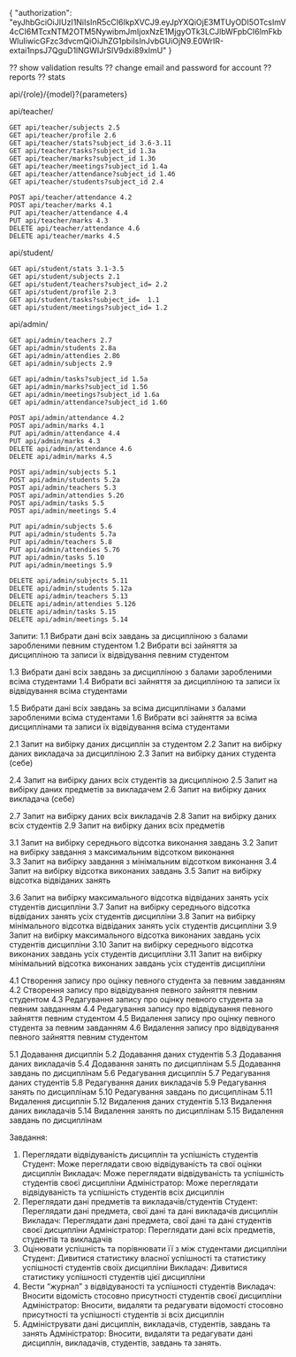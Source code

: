 {
  "authorization": "eyJhbGciOiJIUzI1NiIsInR5cCI6IkpXVCJ9.eyJpYXQiOjE3MTUyODI5OTcsImV4cCI6MTcxNTM2OTM5NywibmJmIjoxNzE1MjgyOTk3LCJlbWFpbCI6ImFkbWluIiwicGFzc3dvcmQiOiJhZG1pbiIsInJvbGUiOjN9.E0WrIR-extai1npsJ7QguD1lNGWIJrSlV9dxi89xImU"
}

?? show validation results
?? change email and password for account 
?? reports 
?? stats

api/{role}/{model}?{parameters}

api/teacher/

    GET api/teacher/subjects 2.5
    GET api/teacher/profile 2.6
    GET api/teacher/stats?subject_id 3.6-3.11
    GET api/teacher/tasks?subject_id 1.3a
    GET api/teacher/marks?subject_id 1.3б
    GET api/teacher/meetings?subject_id 1.4а
    GET api/teacher/attendance?subject_id 1.4б
    GET api/teacher/students?subject_id 2.4

    POST api/teacher/attendance 4.2
    POST api/teacher/marks 4.1
    PUT api/teacher/attendance 4.4
    PUT api/teacher/marks 4.3
    DELETE api/teacher/attendance 4.6
    DELETE api/teacher/marks 4.5    

api/student/   

    GET api/student/stats 3.1-3.5
    GET api/student/subjects 2.1
    GET api/student/teachers?subject_id= 2.2
    GET api/student/profile 2.3
    GET api/student/tasks?subject_id=  1.1
    GET api/student/meetings?subject_id= 1.2

api/admin/

    GET api/admin/teachers 2.7
    GET api/admin/students 2.8a
    GET api/admin/attendies 2.8б
    GET api/admin/subjects 2.9

    GET api/admin/tasks?subject_id 1.5a
    GET api/admin/marks?subject_id 1.5б
    GET api/admin/meetings?subject_id 1.6а
    GET api/admin/attendance?subject_id 1.6б

    POST api/admin/attendance 4.2
    POST api/admin/marks 4.1
    PUT api/admin/attendance 4.4
    PUT api/admin/marks 4.3
    DELETE api/admin/attendance 4.6
    DELETE api/admin/marks 4.5    

    POST api/admin/subjects 5.1
    POST api/admin/students 5.2а
    POST api/admin/teachers 5.3
    POST api/admin/attendies 5.2б
    POST api/admin/tasks 5.5 
    POST api/admin/meetings 5.4
    
    PUT api/admin/subjects 5.6
    PUT api/admin/students 5.7а
    PUT api/admin/teachers 5.8
    PUT api/admin/attendies 5.7б
    PUT api/admin/tasks 5.10
    PUT api/admin/meetings 5.9

    DELETE api/admin/subjects 5.11
    DELETE api/admin/students 5.12а
    DELETE api/admin/teachers 5.13
    DELETE api/admin/attendies 5.12б
    DELETE api/admin/tasks 5.15
    DELETE api/admin/meetings 5.14  
    

Запити:
1.1 Вибрати дані всіх завдань за дисципліною з балами заробленими певним студентом
1.2 Вибрати всі зайняття за дисципліною та записи їх відвідування певним студентом

1.3 Вибрати дані всіх завдань за дисципліною з балами заробленими всіма студентами
1.4 Вибрати всі зайняття за дисципліною та записи їх відвідування всіма студентами

1.5 Вибрати дані всіх завдань за всіма дисциплінами з балами заробленими всіма студентами
1.6 Вибрати всі зайняття за всіма дисциплінами та  записи їх відвідування всіма студентами


2.1 Запит на вибірку даних дисциплін за студентом
2.2 Запит на вибірку даних викладача за дисципліною
2.3 Запит на вибірку даних студента (себе)

2.4 Запит на вибірку даних всіх студентів за дисципліною 
2.5 Запит на вибірку даних предметів за викладачем
2.6 Запит на вибірку даних викладача (себе)

2.7 Запит на вибірку даних всіх викладачів
2.8 Запит на вибірку даних всіх студентів
2.9 Запит на вибірку даних всіх предметів


3.1 Запит на вибірку середнього відсотка виконання завдань
3.2 Запит на вибірку завдання з максимальним відсотком виконання  
3.3 Запит на вибірку завдання з мінімальним відсотком виконання
3.4 Запит на вибірку відсотка виконаних завдань
3.5 Запит на вибірку відсотка відвіданих занять

3.6 Запит на вибірку максимального відсотка відвіданих занять усіх студентів дисципліни 
3.7 Запит на вибірку середнього відсотка відвіданих занять усіх студентів дисципліни
3.8 Запит на вибірку мінімального відсотка відвіданих занять усіх студентів дисципліни
3.9 Запит на вибірку максимального відсотка виконаних завдань усіх студентів дисципліни
3.10 Запит на вибірку середнього відсотка виконаних завдань усіх студентів дисципліни
3.11 Запит на вибірку мінімальний відсотка виконаних завдань усіх студентів дисципліни

4.1 Створення запису про оцінку певного студента за певним завданням
4.2 Створення запису про відвідування певного зайняття певним студентом
4.3 Редагування запису про оцінку певного студента за певним завданням
4.4 Редагування запису про відвідування певного зайняття певним студентом
4.5 Видалення запису про оцінку певного студента за певним завданням
4.6 Видалення запису про відвідування певного зайняття певним студентом

5.1 Додавання дисциплін
5.2 Додавання даних студентів
5.3 Додавання даних викладачів
5.4 Додавання занять по дисциплінам
5.5 Додавання завдань по дисциплінам
5.6 Редагування дисциплін
5.7 Редагування даних студентів
5.8 Редагування даних викладачів
5.9 Редагування занять по дисциплінам
5.10 Редагування завдань по дисциплінам
5.11 Видалення дисциплін
5.12 Видалення даних студентів
5.13 Видалення даних викладачів
5.14 Видалення занять по дисциплінам
5.15 Видалення завдань по дисциплінам


Завдання: 
1. Переглядати відвідуваність дисциплін та успішність студентів
 Студент:
  Може переглядати свою відвідуваність та свої оцінки дисциплін
 Викладач:
  Може переглядати відвідуваність та успішність студентів своєї     дисципліни
 Адміністратор:
Може переглядати відвідуваність та успішність студентів всіх     дисциплін  
2. Переглядати дані предметів та викладачів/студентів 
Студент:  
 Переглядати дані предмета, свої дані та дані викладачів      дисциплін
Викладач:
 Переглядати дані предмета, свої дані та дані студентів своєї      дисципліни
Адміністратор: 
Переглядати дані всіх предметів, студентів та викладачів 
3. Оцінювати успішність та порівнювати її з між студентами дисципліни
Студент:
 Дивитися статистику власної успішності та статистику       успішності студентів своїх дисципліни
Викладач:
 Дивитися статистику успішності студентів цієї дисципліни
4. Вести “журнал” з відвідуваності та успішності студентів 
Викладач:
 Вносити відомість стосовно присутності студентів своєї      дисципліни
Адміністратор: 
   Вносити, видаляти та редагувати відомості стосовно присутності та      успішності студентів зі всіх дисциплін
5. Адмініструвати дані дисциплін, викладачів, студентів, завдань та занять
Адміністратор:
Вносити, видаляти та редагувати дані дисциплін, викладачів,  студентів, завдань та занять. 

